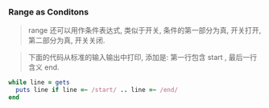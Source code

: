 ### Range as Conditons

> range 还可以用作条件表达式, 类似于开关, 条件的第一部分为真, 开关打开, 第二部分为真, 开关关闭.

> 下面的代码从标准的输入输出中打印, 添加是: 第一行包含 start , 最后一行含义 end.

```ruby
while line = gets
  puts line if line =~ /start/ .. line =~ /end/
end
```
